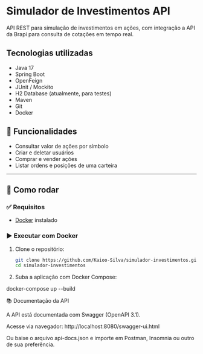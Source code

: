 # Simulador de Investimentos API

API REST para simulação de investimentos em ações, com integração a API da Brapi para consulta de cotações em tempo real.

## Tecnologias utilizadas

- Java 17
- Spring Boot
- OpenFeign
- JUnit / Mockito
- H2 Database (atualmente, para testes)
- Maven
- Git
- Docker

## 🔧 Funcionalidades

- Consultar valor de ações por símbolo
- Criar e deletar usuários
- Comprar e vender ações
- Listar ordens e posições de uma carteira

---

## 🚀 Como rodar

### ✅ Requisitos
- [Docker](https://www.docker.com/) instalado

### ▶️ Executar com Docker

1. Clone o repositório:
   ```bash
   git clone https://github.com/Kaioo-Silva/simulador-investimentos.git
   cd simulador-investimentos
   

2. Suba a aplicação com Docker Compose:
 
docker-compose up --build

📚 Documentação da API

A API está documentada com Swagger (OpenAPI 3.1).

Acesse via navegador:
http://localhost:8080/swagger-ui.html

Ou baixe o arquivo api-docs.json e importe em Postman, Insomnia ou outro de sua preferência.
